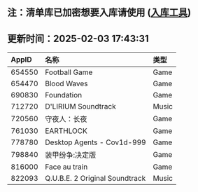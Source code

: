 ## 注：清单库已加密想要入库请使用 ([入库工具](https://github.com/BlankTMing/ManifestAutoUpdate/releases))

## 更新时间：2025-02-03 17:43:31
| AppID | 名称 | 类型  |
| :-------------------- | :----------------------------- | :----------- |
| 654550 | Football Game| Game |
| 654470 | Blood Waves| Game |
| 690830 | Foundation| Game |
| 712720 | D'LIRIUM Soundtrack| Music |
| 720560 | 守夜人：长夜| Game |
| 761030 | EARTHLOCK| Game |
| 778780 | Desktop Agents - Cov1d-999| Game |
| 798840 | 装甲纷争:决定版| Game |
| 816000 | Face au train| Game |
| 822093 | Q.U.B.E. 2 Original Soundtrack| Music |
